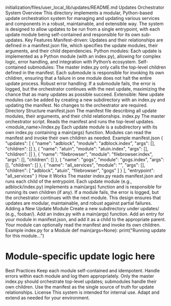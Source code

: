 initialization/files/user_local_lib/updates/README.md
Updates Orchestrator System
Overview
This directory implements a modular, Python-based update orchestration system for managing and updating various services and components in a robust, maintainable, and extensible way. The system is designed to allow updates to be run from a single entrypoint, with each update module being self-contained and responsible for its own sub-updates.
Key Features
Manifest-driven:
Updates and their relationships are defined in a manifest.json file, which specifies the update modules, their arguments, and their child dependencies.
Python modules:
Each update is implemented as a Python module (with an index.py), allowing for complex logic, error handling, and integration with Python’s ecosystem.
Self-contained submodules:
The master index.py only calls the top-level children defined in the manifest. Each submodule is responsible for invoking its own children, ensuring that a failure in one module does not halt the entire update process.
Robust error handling:
If a submodule fails, the error is logged, but the orchestrator continues with the next update, maximizing the chance that as many updates as possible succeed.
Extensible:
New update modules can be added by creating a new subdirectory with an index.py and updating the manifest. No changes to the orchestrator are required.
Directory Structure
manifest.json
The manifest file describing all update modules, their arguments, and their child relationships.
index.py
The master orchestrator script. Reads the manifest and runs the top-level updates.
<module_name>/index.py
Each update module is a subdirectory with its own index.py containing a main(args) function. Modules can read the manifest and invoke their own children as needed.
Example manifest.json
{
"updates": [
{
"name": "adblock",
"module": "adblock.index",
"args": [],
"children": []
},
{
"name": "atuin",
"module": "atuin.index",
"args": [],
"children": []
},
{
"name": "filebrowser",
"module": "filebrowser.index",
"args": [],
"children": []
},
{
"name": "gogs",
"module": "gogs.index",
"args": [],
"children": []
},
{
"name": "all_services",
"module": "",
"args": [],
"children": [
"adblock",
"atuin",
"filebrowser",
"gogs"
]
}
],
"entrypoint": "all_services"
}
How it Works
The master index.py reads manifest.json and runs each child of the entrypoint.
Each update module (e.g., adblock/index.py) implements a main(args) function and is responsible for running its own children (if any).
If a module fails, the error is logged, but the orchestrator continues with the next module.
This design ensures that updates are modular, maintainable, and robust against partial failures.
Adding a New Update Module
Create a new subdirectory under updates/ (e.g., foobar/).
Add an index.py with a main(args) function.
Add an entry for your module in manifest.json, and add it as a child to the appropriate parent.
Your module can optionally read the manifest and invoke its own children.
Example index.py for a Module
def main(args=None):
print("Running update for this module...")
# Module-specific update logic here
Best Practices
Keep each module self-contained and idempotent.
Handle errors within each module and log them appropriately.
Only the master index.py should orchestrate top-level updates; submodules handle their own children.
Use the manifest as the single source of truth for update relationships.
License
This system is intended for internal use. Adapt and extend as needed for your environment.